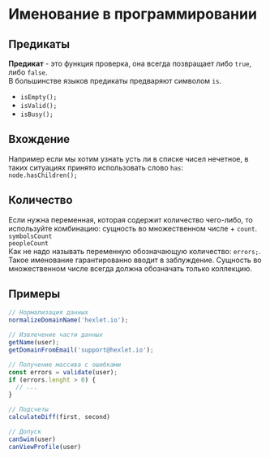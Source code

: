 # Именование в программировании


## Предикаты

**Предикат** - это функция проверка, она всегда позвращает либо `true`, либо `false`.  
В большинстве языков предикаты предваряют символом `is`.
- `isEmpty();`
- `isValid();`
- `isBusy();`


## Вхождение
Например если мы хотим узнать усть ли в списке чисел нечетное, в таких ситуациях принято использовать слово `has`:  
`node.hasChildren();`


## Количество
Если нужна переменная, которая содержит количество чего-либо, то используйте комбинацию: сущность во множественном числе + `count`.  
`symbolsCount`  
`peopleCount`  
Как не надо называть переменную обозначающую количество: `errors;`. Такое именование гарантированно вводит в заблуждение. Сущность во множественном числе всегда должна обозначать только коллекцию.

## Примеры
```javascript
// Нормализация данных  
normalizeDomainName('hexlet.io');

// Извлечение части данных
getName(user);
getDomainFromEmail('support@hexlet.io');

// Получение массива с ошибками
const errors = validate(user);
if (errors.lenght > 0) {
  // ...
}

// Подсчеты
calculateDiff(first, second)

// Допуск
canSwim(user)
canViewProfile(user)
